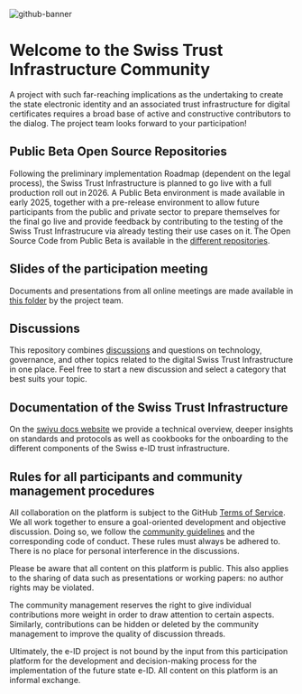 ![github-banner](https://github.com/swiyu-admin-ch/swiyu-admin-ch.github.io/blob/main/assets/images/github-banner.jpg)

# Welcome to the Swiss Trust Infrastructure Community

A project with such far-reaching implications as the undertaking to create the state electronic identity and an associated trust infrastructure for digital certificates requires a broad base of active and constructive contributors to the dialog. The project team looks forward to your participation!

## Public Beta Open Source Repositories

Following the preliminary implementation Roadmap (dependent on the legal process), the Swiss Trust Infrastructure is planned to go live with a full production roll out in 2026. A Public Beta environment is made available in early 2025, together with a pre-release environment to allow future participants from the public and private sector to prepare themselves for the final go live and provide feedback by contributing to the testing of the Swiss Trust Infrastrucure via already testing their use cases on it. The Open Source Code from Public Beta is available in the [different repositories](https://github.com/orgs/swiyu-admin-ch/repositories).

## Slides of the participation meeting

Documents and presentations from all online meetings are made available in [this folder](../tree/main/meetings) by the project team. 

## Discussions

This repository combines [discussions](https://github.com/swiyu-admin-ch/community/discussions) and questions on technology, governance, and other topics related to the digital Swiss Trust Infrastructure in one place. Feel free to start a new discussion and select a category that best suits your topic.

## Documentation of the Swiss Trust Infrastructure

On the [swiyu docs website](https://swiyu-admin-ch.github.io/) we provide a technical overview, deeper insights on standards and protocols as well as cookbooks for the onboarding to the different components of the Swiss e-ID trust infrastructure.

## Rules for all participants and community management procedures

All collaboration on the platform is subject to the GitHub [Terms of Service](https://docs.github.com/en/site-policy/github-terms/github-terms-of-service). We all work together to ensure a goal-oriented development and objective discussion. Doing so, we follow the [community guidelines](https://docs.github.com/en/site-policy/github-terms/github-community-guidelines) and the corresponding code of conduct. These rules must always be adhered to. There is no place for personal interference in the discussions.

Please be aware that all content on this platform is public. This also applies to the sharing of data such as presentations or working papers: no author rights may be violated.

The community management reserves the right to give individual contributions more weight in order to draw attention to certain aspects. Similarly, contributions can be hidden or deleted by the community management to improve the quality of discussion threads.

Ultimately, the e-ID project is not bound by the input from this participation platform for the development and decision-making process for the implementation of the future state e-ID. All content on this platform is an informal exchange.
